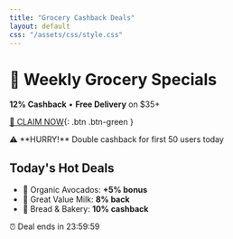 ```yaml
---
title: "Grocery Cashback Deals"
layout: default
css: "/assets/css/style.css"
---
```


# 🛒 Weekly Grocery Specials  
**12% Cashback** • **Free Delivery** on $35+  

[🛒 CLAIM NOW](https://playabledownload.com/1802469?tid=GROCERY&utm_source=github&utm_medium=cashback){: .btn .btn-green }  

<div class="alert">
⚠️ **HURRY!** Double cashback for first 50 users today  
</div>

## Today's Hot Deals  
- 🥑 Organic Avocados: **+5% bonus**  
- 🥛 Great Value Milk: **8% back**  
- 🍞 Bread & Bakery: **10% cashback**  

<div class="deal-countdown">
⏰ Deal ends in <span id="countdown">23:59:59</span>
</div>

<script>
// Main Timer
function updateTimer() {
  const now = new Date();
  const end = new Date();
  end.setHours(23,59,59); // Today at midnight
  
  const diff = end - now;
  const hours = Math.floor(diff / (1000 * 60 * 60));
  const minutes = Math.floor((diff % (1000 * 60 * 60)) / (1000 * 60));
  const seconds = Math.floor((diff % (1000 * 60)) / 1000);
  
  document.getElementById("countdown").textContent = 
    `${hours.toString().padStart(2,'0')}:${minutes.toString().padStart(2,'0')}:${seconds.toString().padStart(2,'0')}`;
}
setInterval(updateTimer, 1000);
updateTimer();

// Urgency Effects
const timer = document.getElementById("countdown");
setInterval(() => {
  const timeParts = timer.textContent.split(':');
  if (parseInt(timeParts[0]) < 1) {
    timer.style.color = "#ff0000";
    timer.style.animation = 'blink 1s infinite';
  }
}, 1000);
</script>

<style>
@keyframes blink { 50% { opacity: 0.5; } }
</style>
